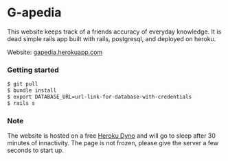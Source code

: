 # G-apedia 
This website keeps track of a friends accuracy of everyday knowledge. It is dead simple rails app built with rails, postgresql, and deployed on heroku.	

Website: [gapedia.herokuapp.com](https://gapedia.herokuapp.com)

### Getting started
```bash
$ git pull
$ bundle install
$ export DATABASE_URL=url-link-for-database-with-credentials
$ rails s
```

### Note
The website is hosted on a free [Heroku Dyno](https://devcenter.heroku.com/articles/free-dyno-hours) and will go to sleep after 30 minutes of innactivity. The page is not frozen, please give the server a few seconds to start up. 
